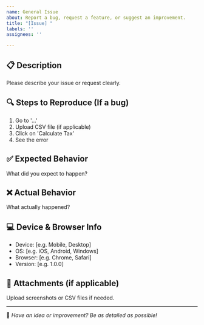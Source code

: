 ```yaml
---
name: General Issue
about: Report a bug, request a feature, or suggest an improvement.
title: "[Issue] "
labels: ''
assignees: ''

---
```


## 📋 Description

Please describe your issue or request clearly.

## 🔍 Steps to Reproduce (If a bug)

1. Go to '...'
2. Upload CSV file (if applicable)
3. Click on 'Calculate Tax'
4. See the error

## ✅ Expected Behavior

What did you expect to happen?

## ❌ Actual Behavior

What actually happened?

## 💻 Device & Browser Info

- Device: [e.g. Mobile, Desktop]
- OS: [e.g. iOS, Android, Windows]
- Browser: [e.g. Chrome, Safari]
- Version: [e.g. 1.0.0]

## 📎 Attachments (if applicable)

Upload screenshots or CSV files if needed.

---

🧠 *Have an idea or improvement? Be as detailed as possible!*
